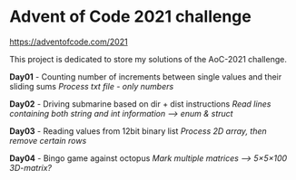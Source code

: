 # Advent of Code 2021 challenge
https://adventofcode.com/2021

This project is dedicated to store my solutions of the AoC-2021 challenge.


**Day01** - Counting number of increments between single values and their sliding sums
*Process txt file - only numbers*

**Day02** - Driving submarine based on dir + dist instructions
*Read lines containing both string and int information --> enum & struct*

**Day03** - Reading values from 12bit binary list
*Process 2D array, then remove certain rows*

**Day04** - Bingo game against octopus
*Mark multiple matrices -->  5×5×100 3D-matrix?*
